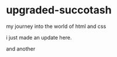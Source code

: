 # upgraded-succotash
my journey into the world of html and css

i just made an update here.

and another

